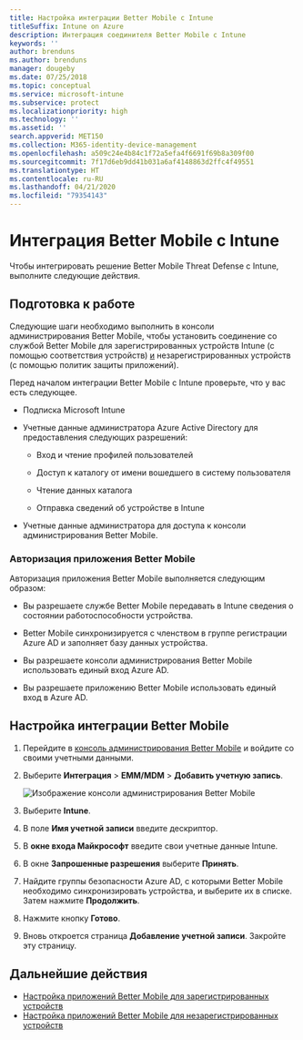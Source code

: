 ```yaml
---
title: Настройка интеграции Better Mobile с Intune
titleSuffix: Intune on Azure
description: Интеграция соединителя Better Mobile с Intune
keywords: ''
author: brenduns
ms.author: brenduns
manager: dougeby
ms.date: 07/25/2018
ms.topic: conceptual
ms.service: microsoft-intune
ms.subservice: protect
ms.localizationpriority: high
ms.technology: ''
ms.assetid: ''
search.appverid: MET150
ms.collection: M365-identity-device-management
ms.openlocfilehash: a509c24e4b84c1f72a5efa4f6691f69b8a309f00
ms.sourcegitcommit: 7f17d6eb9dd41b031a6af4148863d2ffc4f49551
ms.translationtype: HT
ms.contentlocale: ru-RU
ms.lasthandoff: 04/21/2020
ms.locfileid: "79354143"
---
```

# <a name="integrate-better-mobile-with-intune"></a>Интеграция Better Mobile с Intune

Чтобы интегрировать решение Better Mobile Threat Defense с Intune, выполните следующие действия.

## <a name="before-you-begin"></a>Подготовка к работе

Следующие шаги необходимо выполнить в консоли администрирования Better Mobile, чтобы установить соединение со службой Better Mobile для зарегистрированных устройств Intune (с помощью соответствия устройств) [и](https://aad.bmobi.net) незарегистрированных устройств (с помощью политик защиты приложений).

Перед началом интеграции Better Mobile с Intune проверьте, что у вас есть следующее.

- Подписка Microsoft Intune

- Учетные данные администратора Azure Active Directory для предоставления следующих разрешений:

  - Вход и чтение профилей пользователей

  - Доступ к каталогу от имени вошедшего в систему пользователя

  - Чтение данных каталога

  - Отправка сведений об устройстве в Intune

- Учетные данные администратора для доступа к консоли администрирования Better Mobile.

### <a name="better-mobile-app-authorization"></a>Авторизация приложения Better Mobile

Авторизация приложения Better Mobile выполняется следующим образом:

- Вы разрешаете службе Better Mobile передавать в Intune сведения о состоянии работоспособности устройства.

- Better Mobile синхронизируется с членством в группе регистрации Azure AD и заполняет базу данных устройства.

- Вы разрешаете консоли администрирования Better Mobile использовать единый вход Azure AD.

- Вы разрешаете приложению Better Mobile использовать единый вход в Azure AD.

## <a name="to-set-up-better-mobile-integration"></a>Настройка интеграции Better Mobile

1. Перейдите в [консоль администрирования Better Mobile](https://aad.bmobi.net) и войдите со своими учетными данными.
2. Выберите **Интеграция** > **EMM/MDM** > **Добавить учетную запись**.

     ![Изображение консоли администрирования Better Mobile](./media/better-mobile-mtd-connector-integration/better_mobile_console.png)

3. Выберите **Intune**.
4. В поле **Имя учетной записи** введите дескриптор.
5. В **окне входа Майкрософт** введите свои учетные данные Intune.
6. В окне **Запрошенные разрешения** выберите **Принять**.
7. Найдите группы безопасности Azure AD, с которыми Better Mobile необходимо синхронизировать устройства, и выберите их в списке. Затем нажмите **Продолжить**.
8. Нажмите кнопку **Готово**.
9. Вновь откроется страница **Добавление учетной записи**. Закройте эту страницу.

## <a name="next-steps"></a>Дальнейшие действия

- [Настройка приложений Better Mobile для зарегистрированных устройств](mtd-apps-ios-app-configuration-policy-add-assign.md)
- [Настройка приложений Better Mobile для незарегистрированных устройств](mtd-add-apps-unenrolled-devices.md)
